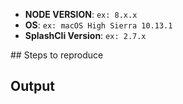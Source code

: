 <!-- Please fill this little "form" -->

- **NODE VERSION**: `ex: 8.x.x`
- **OS**: `ex: macOS High Sierra 10.13.1`
- **SplashCli Version**: `ex: 2.7.x`

## Steps to reproduce


## Output
